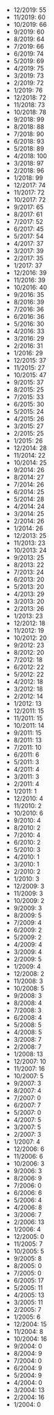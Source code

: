 *  12/2019: 55
*  11/2019: 60
*  10/2019: 66
*  9/2019: 60
*  8/2019: 64
*  7/2019: 66
*  6/2019: 74
*  5/2019: 69
*  4/2019: 75
*  3/2019: 73
*  2/2019: 72
*  1/2019: 76
*  12/2018: 72
*  11/2018: 73
*  10/2018: 78
*  9/2018: 99
*  8/2018: 88
*  7/2018: 90
*  6/2018: 93
*  5/2018: 89
*  4/2018: 100
*  3/2018: 97
*  2/2018: 96
*  1/2018: 99
*  12/2017: 74
*  11/2017: 72
*  10/2017: 72
*  9/2017: 65
*  8/2017: 61
*  7/2017: 52
*  6/2017: 45
*  5/2017: 54
*  4/2017: 37
*  3/2017: 39
*  2/2017: 35
*  1/2017: 37
*  12/2016: 39
*  11/2016: 39
*  10/2016: 40
*  9/2016: 35
*  8/2016: 39
*  7/2016: 36
*  6/2016: 36
*  5/2016: 30
*  4/2016: 33
*  3/2016: 29
*  2/2016: 31
*  1/2016: 29
*  12/2015: 37
*  11/2015: 27
*  10/2015: 47
*  9/2015: 37
*  8/2015: 25
*  7/2015: 33
*  6/2015: 30
*  5/2015: 24
*  4/2015: 26
*  3/2015: 27
*  2/2015: 25
*  1/2015: 26
*  12/2014: 28
*  11/2014: 22
*  10/2014: 25
*  9/2014: 26
*  8/2014: 27
*  7/2014: 26
*  6/2014: 25
*  5/2014: 28
*  4/2014: 24
*  3/2014: 25
*  2/2014: 26
*  1/2014: 26
*  12/2013: 25
*  11/2013: 23
*  10/2013: 24
*  9/2013: 25
*  8/2013: 22
*  7/2013: 24
*  6/2013: 20
*  5/2013: 20
*  4/2013: 29
*  3/2013: 20
*  2/2013: 26
*  1/2013: 23
*  12/2012: 18
*  11/2012: 19
*  10/2012: 20
*  9/2012: 23
*  8/2012: 20
*  7/2012: 18
*  6/2012: 22
*  5/2012: 22
*  4/2012: 18
*  3/2012: 18
*  2/2012: 14
*  1/2012: 13
*  12/2011: 15
*  11/2011: 15
*  10/2011: 14
*  9/2011: 15
*  8/2011: 13
*  7/2011: 10
*  6/2011: 6
*  5/2011: 3
*  4/2011: 4
*  3/2011: 3
*  2/2011: 4
*  1/2011: 1
*  12/2010: 4
*  11/2010: 2
*  10/2010: 6
*  9/2010: 4
*  8/2010: 2
*  7/2010: 4
*  6/2010: 2
*  5/2010: 3
*  4/2010: 1
*  3/2010: 1
*  2/2010: 2
*  1/2010: 3
*  12/2009: 3
*  11/2009: 3
*  10/2009: 2
*  9/2009: 3
*  8/2009: 5
*  7/2009: 4
*  6/2009: 2
*  5/2009: 2
*  4/2009: 4
*  3/2009: 4
*  2/2009: 5
*  1/2009: 4
*  12/2008: 2
*  11/2008: 3
*  10/2008: 5
*  9/2008: 3
*  8/2008: 4
*  7/2008: 3
*  6/2008: 4
*  5/2008: 5
*  4/2008: 5
*  3/2008: 7
*  2/2008: 7
*  1/2008: 13
*  12/2007: 10
*  11/2007: 16
*  10/2007: 5
*  9/2007: 3
*  8/2007: 4
*  7/2007: 0
*  6/2007: 7
*  5/2007: 0
*  4/2007: 5
*  3/2007: 5
*  2/2007: 3
*  1/2007: 4
*  12/2006: 6
*  11/2006: 6
*  10/2006: 3
*  9/2006: 3
*  8/2006: 9
*  7/2006: 0
*  6/2006: 6
*  5/2006: 4
*  4/2006: 8
*  3/2006: 7
*  2/2006: 13
*  1/2006: 4
*  12/2005: 0
*  11/2005: 7
*  10/2005: 5
*  9/2005: 8
*  8/2005: 0
*  7/2005: 0
*  6/2005: 17
*  5/2005: 11
*  4/2005: 13
*  3/2005: 11
*  2/2005: 7
*  1/2005: 6
*  12/2004: 15
*  11/2004: 8
*  10/2004: 16
*  9/2004: 0
*  8/2004: 9
*  7/2004: 0
*  6/2004: 9
*  5/2004: 9
*  4/2004: 0
*  3/2004: 13
*  2/2004: 16
*  1/2004: 0